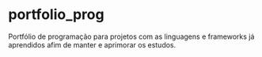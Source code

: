 # portfolio_prog
Portfólio de programação para projetos com as linguagens e frameworks já aprendidos afim de manter e aprimorar os estudos.
